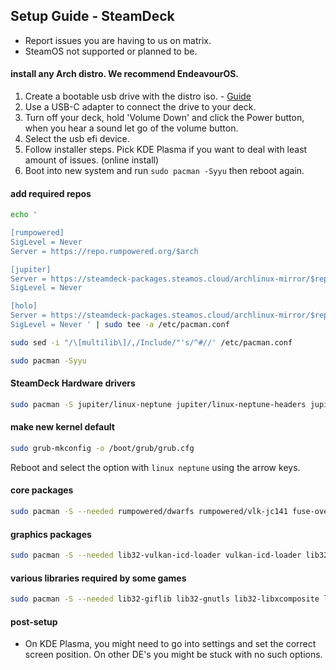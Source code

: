## Setup Guide - SteamDeck

- Report issues you are having to us on matrix.
- SteamOS not supported or planned to be.

#### install any Arch distro. We recommend EndeavourOS.

1. Create a bootable usb drive with the distro iso. - [Guide](https://discovery.endeavouros.com/installation/create-install-media-usb-key/2021/03/)
2. Use a USB-C adapter to connect the drive to your deck.
3. Turn off your deck, hold 'Volume Down' and click the Power button, when you hear a sound let go of the volume button.
4. Select the usb efi device.
5. Follow installer steps. Pick KDE Plasma if you want to deal with least amount of issues. (online install)
6. Boot into new system and run `sudo pacman -Syyu` then reboot again.

#### add required repos

```sh
echo '

[rumpowered]
SigLevel = Never
Server = https://repo.rumpowered.org/$arch

[jupiter]
Server = https://steamdeck-packages.steamos.cloud/archlinux-mirror/$repo/os/$arch
SigLevel = Never

[holo]
Server = https://steamdeck-packages.steamos.cloud/archlinux-mirror/$repo/os/$arch
SigLevel = Never ' | sudo tee -a /etc/pacman.conf

sudo sed -i "/\[multilib\]/,/Include/"'s/^#//' /etc/pacman.conf

sudo pacman -Syyu
```

#### SteamDeck Hardware drivers

```sh
sudo pacman -S jupiter/linux-neptune jupiter/linux-neptune-headers jupiter/linux-firmware-neptune jupiter/jupiter-hw-support rumpowered/sc-controller
```

#### make new kernel default

```sh
sudo grub-mkconfig -o /boot/grub/grub.cfg
```

Reboot and select the option with `linux neptune` using the arrow keys.


#### core packages
```sh
sudo pacman -S --needed rumpowered/dwarfs rumpowered/vlk-jc141 fuse-overlayfs wine-staging wine-mono openssl-1.1
```

#### graphics packages
```sh
sudo pacman -S --needed lib32-vulkan-icd-loader vulkan-icd-loader lib32-vulkan-radeon vulkan-radeon
```

#### various libraries required by some games
```sh
sudo pacman -S --needed lib32-giflib lib32-gnutls lib32-libxcomposite lib32-libxinerama lib32-libxslt lib32-mpg123 lib32-v4l-utils lib32-alsa-lib lib32-alsa-plugins lib32-libpulse lib32-openal lib32-zlib giflib libgphoto2 libxcrypt-compat zlib gst-plugins-base gst-plugins-good gst-plugins-ugly gst-plugins-bad gstreamer-vaapi gst-libav
```

#### post-setup
- On KDE Plasma, you might need to go into settings and set the correct screen position. On other DE's you might be stuck with no such options.
